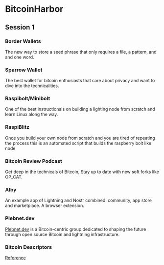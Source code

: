 # BitcoinHarbor

## Session 1

### Border Wallets 
The new way to store a seed phrase that only requires a file, a pattern, and and one word.
### Sparrow Wallet
The best wallet for bitcoin enthusiasts that care about privacy and want to dive into the technicalities.
### Raspibolt/Minibolt
One of the best instructionals on building a lighting node from scratch and learn Linux along the way.
### RaspiBlitz
Once you build your own node from scratch and you are tired of repeating the process this is an automated script that builds the raspberry bolt like node
### Bitcoin Review Podcast 
Get deep in the technicals of Bitcoin, Stay up to date with new soft forks like OP_CAT.
### Alby 
An example app of Lightning and Nostr combined. community, app store and marketplace. A browser extension.
### Plebnet.dev
[Plebnet.dev](https://plebnet.dev) is a Bitcoin-centric group dedicated to shaping the future through open source Bitcoin and lightning infrastructure.
### Bitcoin Descriptors
[Reference](https://github.com/bitcoin/bitcoin/blob/master/doc/descriptors.md)


